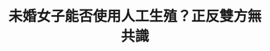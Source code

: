 ---
id: "30"
lang: zh-tw
publish: "TRUE"
description: 「開放單身女可以合法施行『人工受孕』及『試管嬰兒』 」連署案
selected: "FALSE"
blog_selected: "FALSE"
thumbnail: https://cm.pdis.tw/images/post/30/1bG7mdHtPm6Iq8qW07aYJwcmkVHLa_yWH.jpg
title: 未婚女子能否使用人工生殖？正反雙方無共識
introduction:
  content: >
    2018年4月13日，PDIS小組於空總社創中心召開第30次協作會議，討論單身女子是否可透過人工生殖擁有小孩。此案是由網友Shu Kai
    Wu於2018年1月4日於公共網路政策參與平台提出「開放單身女可以合法施行『人工受孕』及『試管嬰兒』」，經過網友連署，與開放政府聯絡人月會投票選出後，成為協作會議的主題。

    提案者報告認為，聯合國人權公約有保障人民的生殖權，此一權益除了應不分性傾向均平等以外，無論結婚與否，也應該受到一樣的保障。目前台灣的人工生殖僅確診為不孕症之夫妻可以使用，等同於歧視單身的女子。但反對者認為，在一夫一妻忠貞婚姻之下，以自然性行為方式所生出的小孩，才能有幸福的家庭環境。

    經過激烈的討論後，會議結果沒有結論，但透過面對面的溝通與討論，展開議題的多元面向與面臨的挑戰。所有整理的資料公開透明，為接下來要延伸討論的人奠下議題的基礎。
  image: https://cm.pdis.tw/images/post/30/1xNPG0zqj8qtqy3ZQpEg2h5r7v_E-fG4j.jpg
color: green
join:
  type: 提
  title: 開放單身女可以合法施行『人工受孕』及『試管嬰兒』
  link: https://join.gov.tw/idea/detail/53479b9a-8cbb-4ea0-9f16-2294c97f24ac
  image: https://cm.pdis.tw/images/post/30/1YcLR7uNmxGOKn4SbRqJlr6N3d7DSpKQm.jpg
layout: post
departments:
  - 衛福部
tags:
  - 醫療
  - 性別平等
  - 法規
embed:
  agenda_book:
    links:
      - https://hackmd.io/@peggylo/Byg3w0-if/https%3A%2F%2Fhackmd.io%2Fs%2FSyjLfCZif?type=book
  mind_map:
    links:
      - https://miro.com/app/live-embed/o9J_kzqyEfc=/?moveToViewport=-1438,-1243,5384,2160&embedAutoplay=true
  ministry_slide:
    links:
      - https://issuu.com/pdis.tw/docs/__-____-_________-________30_____10_a7c1a4a10e9c19
  live:
    links:
      - https://www.youtube.com/watch?v=5f2lxZqZjXE
  transcript:
    links:
      - https://sayit.pdis.nat.gov.tw/2018-04-13-%E9%96%8B%E6%94%BE%E6%94%BF%E5%BA%9C%E8%81%AF%E7%B5%A1%E4%BA%BA%E7%AC%AC%E4%B8%89%E5%8D%81%E6%AC%A1%E5%8D%94%E4%BD%9C%E6%9C%83%E8%AD%B0
pictures:
  - https://cm.pdis.tw/images/post/30/1uc5pe-BiqNXiuVyR0TSw3CULZO2QI1JE.jpg
blogs:
  - https://pdis.nat.gov.tw/zh-TW/blog/%E6%9C%AA%E5%A9%9A%E5%A5%B3%E5%AD%90%E8%83%BD%E5%90%A6%E4%BD%BF%E7%94%A8%E4%BA%BA%E5%B7%A5%E7%94%9F%E6%AE%96-%E6%AD%A3%E5%8F%8D%E9%9B%99%E6%96%B9%E7%84%A1%E5%85%B1%E8%AD%98/
---